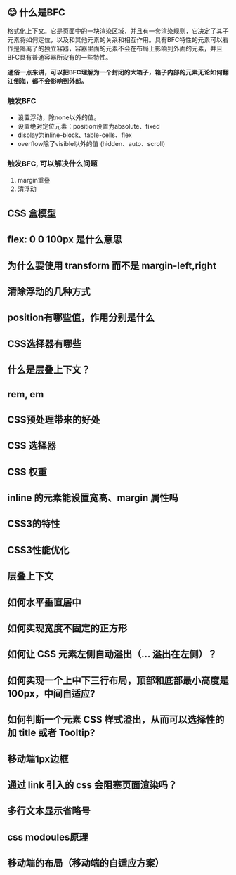 ## 😊 什么是BFC

格式化上下文。它是页面中的一块渲染区域，并且有一套渲染规则，它决定了其子元素将如何定位，以及和其他元素的关系和相互作用。具有BFC特性的元素可以看作是隔离了的独立容器，容器里面的元素不会在布局上影响到外面的元素，并且BFC具有普通容器所没有的一些特性。

**通俗一点来讲，可以把BFC理解为一个封闭的大箱子，箱子内部的元素无论如何翻江倒海，都不会影响到外部。**

### 触发BFC

- 设置浮动，除none以外的值。
- 设置绝对定位元素：position设置为absolute、fixed
- display为inline-block、table-cells、flex
- overflow除了visible以外的值 (hidden、auto、scroll)

### 触发BFC, 可以解决什么问题

1. margin重叠
2. 清浮动
## CSS 盒模型

## flex: 0 0 100px 是什么意思

## 为什么要使用 transform 而不是 margin-left,right

## 清除浮动的几种方式

## position有哪些值，作用分别是什么


## CSS选择器有哪些

## 什么是层叠上下文？

## rem, em

## CSS预处理带来的好处

## CSS 选择器

## CSS 权重

## inline 的元素能设置宽高、margin 属性吗

## CSS3的特性

## CSS3性能优化

## 层叠上下文

## 如何水平垂直居中

## 如何实现宽度不固定的正方形

## 如何让 CSS 元素左侧自动溢出（... 溢出在左侧）？

## 如何实现一个上中下三行布局，顶部和底部最小高度是 100px，中间自适应?

## 如何判断一个元素 CSS 样式溢出，从而可以选择性的加 title 或者 Tooltip?

## 移动端1px边框

## 通过 link 引入的 css 会阻塞页面渲染吗？

## 多行文本显示省略号

## css modoules原理


## 移动端的布局（移动端的自适应方案）